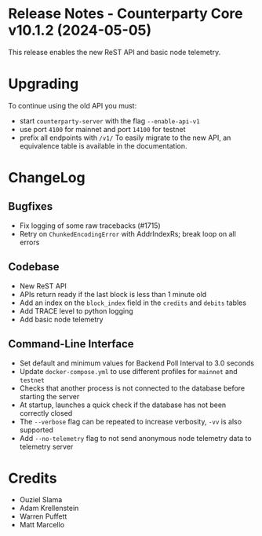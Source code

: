 # Release Notes - Counterparty Core v10.1.2 (2024-05-05)

This release enables the new ReST API and basic node telemetry.

# Upgrading

To continue using the old API you must:
- start `counterparty-server` with the flag `--enable-api-v1`
- use port `4100` for mainnet and port `14100` for testnet
- prefix all endpoints with `/v1/`
To easily migrate to the new API, an equivalence table is available in the documentation.

# ChangeLog

## Bugfixes
* Fix logging of some raw tracebacks (#1715) 
* Retry on `ChunkedEncodingError` with AddrIndexRs; break loop on all errors


## Codebase
* New ReST API
* APIs return ready if the last block is less than 1 minute old
* Add an index on the `block_index` field in the `credits` and `debits` tables
* Add TRACE level to python logging
* Add basic node telemetry

## Command-Line Interface
* Set default and minimum values for Backend Poll Interval to 3.0 seconds
* Update `docker-compose.yml` to use different profiles for `mainnet` and `testnet`
* Checks that another process is not connected to the database before starting the server
* At startup, launches a quick check if the database has not been correctly closed
* The `--verbose` flag can be repeated to increase verbosity, `-vv` is also supported
* Add `--no-telemetry` flag to not send anonymous node telemetry data to telemetry server

# Credits
* Ouziel Slama
* Adam Krellenstein
* Warren Puffett
* Matt Marcello
